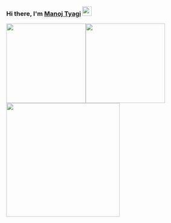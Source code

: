 
### Hi there, I'm [Manoj Tyagi](https://github.com/thewolfcommander) <img src="https://raw.githubusercontent.com/MartinHeinz/MartinHeinz/master/wave.gif" width="25px">


<div style="display: flex; flex-wrap: wrap;">
<img  src="https://github-readme-stats.vercel.app/api/top-langs/?username=thewolfcommander&theme=algolia" height="210px" >
<img src="https://github-readme-streak-stats.herokuapp.com/?user=thewolfcommander&theme=algolia" height="210px" />

</div>




<img src="https://github-readme-stats.vercel.app/api?username=thewolfcommander&show_icons=true&hide_border=false&&count_private=true&include_all_commits=true&theme=algolia" height="300px" />




<!--
**thewolfcommander/thewolfcommander** is a ✨ _special_ ✨ repository because its `README.md` (this file) appears on your GitHub profile.

Here are some ideas to get you started:

- 🔭 I’m currently working on ...
- 🌱 I’m currently learning ...
- 👯 I’m looking to collaborate on ...
- 🤔 I’m looking for help with ...
- 💬 Ask me about ...
- 📫 How to reach me: ...
- 😄 Pronouns: ...
- ⚡ Fun fact: ...
-->
